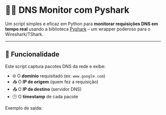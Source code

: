 # 🕵️‍♂️ DNS Monitor com Pyshark

Um script simples e eficaz em Python para **monitorar requisições DNS em tempo real** usando a biblioteca [Pyshark](https://github.com/KimiNewt/pyshark) – um wrapper poderoso para o Wireshark/TShark.

---

## 📌 Funcionalidade

Este script captura pacotes DNS da rede e exibe:

- 🌐 O **domínio** requisitado (ex: `www.google.com`)
- 📥 O **IP de origem** (quem fez a requisição)
- 📤 O **IP de destino** (servidor DNS)
- 🕒 O **timestamp** de cada pacote

Exemplo de saída:

